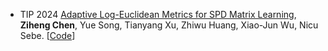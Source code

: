 - <span class="journal-badge">TIP 2024</span>
[Adaptive Log-Euclidean Metrics for SPD Matrix Learning](https://arxiv.org/abs/2303.15477),
**Ziheng Chen**, Yue Song, Tianyang Xu, Zhiwu Huang, Xiao-Jun Wu, Nicu Sebe.
[[Code](https://github.com/GitZH-Chen/ALEM)] 
<!-- [[Slides](https://github.com/GitZH-Chen/LieBN/blob/main/ICLR24_LieBN_PPT.pdf)] 
[[Poster](https://github.com/GitZH-Chen/LieBN/blob/main/ICLR24_LieBN_Poster.pdf)]
[[Video](https://iclr.cc/virtual/2024/poster/17806)] -->